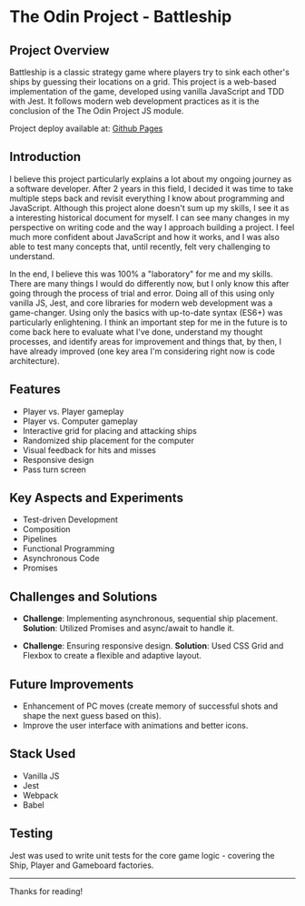 # The Odin Project - Battleship

## Project Overview

Battleship is a classic strategy game where players try to sink each other's ships by guessing their locations on a grid. This project is a web-based implementation of the game, developed using vanilla JavaScript and TDD with Jest. It follows modern web development practices as it is the conclusion of the The Odin Project JS module.

Project deploy available at: [Github Pages](https://p1padev.github.io/odin-battleship/)

## Introduction

I believe this project particularly explains a lot about my ongoing journey as a software developer. After 2 years in this field, I decided it was time to take multiple steps back and revisit everything I know about programming and JavaScript. Although this project alone doesn't sum up my skills, I see it as a interesting historical document for myself. I can see many changes in my perspective on writing code and the way I approach building a project. I feel much more confident about JavaScript and how it works, and I was also able to test many concepts that, until recently, felt very challenging to understand.

In the end, I believe this was 100% a "laboratory" for me and my skills. There are many things I would do differently now, but I only know this after going through the process of trial and error. Doing all of this using only vanilla JS, Jest, and core libraries for modern web development was a game-changer. Using only the basics with up-to-date syntax (ES6+) was particularly enlightening. I think an important step for me in the future is to come back here to evaluate what I've done, understand my thought processes, and identify areas for improvement and things that, by then, I have already improved (one key area I'm considering right now is code architecture).

## Features

- Player vs. Player gameplay
- Player vs. Computer gameplay
- Interactive grid for placing and attacking ships
- Randomized ship placement for the computer
- Visual feedback for hits and misses
- Responsive design
- Pass turn screen

## Key Aspects and Experiments

- Test-driven Development
- Composition
- Pipelines
- Functional Programming
- Asynchronous Code
- Promises

## Challenges and Solutions

- **Challenge**: Implementing asynchronous, sequential ship placement.
  **Solution**: Utilized Promises and async/await to handle it.

- **Challenge**: Ensuring responsive design.
  **Solution**: Used CSS Grid and Flexbox to create a flexible and adaptive layout.

## Future Improvements

- Enhancement of PC moves (create memory of successful shots and shape the next guess based on this).
- Improve the user interface with animations and better icons.

## Stack Used

- Vanilla JS
- Jest
- Webpack
- Babel

## Testing

Jest was used to write unit tests for the core game logic - covering the Ship, Player and Gameboard factories.

---

Thanks for reading!
